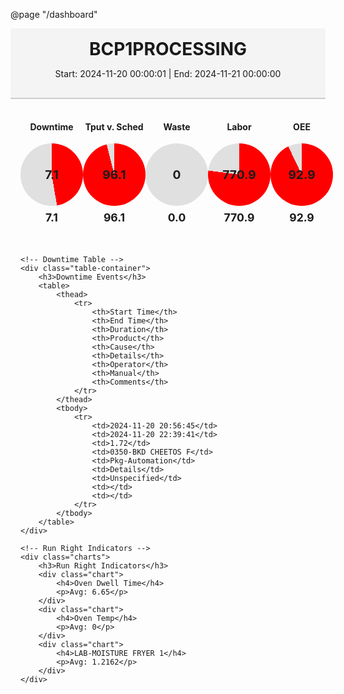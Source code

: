 @page "/dashboard"

<div class="header">
    <h1>BCP1PROCESSING</h1>
    <p>Start: 2024-11-20 00:00:01 | End: 2024-11-21 00:00:00</p>
</div>

<div class="dashboard">
    <!-- Gauges Section -->
    <div class="gauges">
        <div class="gauge">
            <h4>Downtime</h4>
            <div class="speed-meter" data-value="7.1" data-min="0" data-max="15" style="--value: 7.1; --min: 0; --max: 15;"></div>
            <p class="gauge-value">7.1</p>
        </div>
        <div class="gauge">
            <h4>Tput v. Sched</h4>
            <div class="speed-meter" data-value="96.1" data-min="0" data-max="100" style="--value: 96.1; --min: 0; --max: 100;"></div>
            <p class="gauge-value">96.1</p>
        </div>
        <div class="gauge">
            <h4>Waste</h4>
            <div class="speed-meter" data-value="0" data-min="0" data-max="10" style="--value: 0; --min: 0; --max: 10;"></div>
            <p class="gauge-value">0.0</p>
        </div>
        <div class="gauge">
            <h4>Labor</h4>
            <div class="speed-meter" data-value="770.9" data-min="0" data-max="1000" style="--value: 770.9; --min: 0; --max: 1000;"></div>
            <p class="gauge-value">770.9</p>
        </div>
        <div class="gauge">
            <h4>OEE</h4>
            <div class="speed-meter" data-value="92.9" data-min="0" data-max="100" style="--value: 92.9; --min: 0; --max: 100;"></div>
            <p class="gauge-value">92.9</p>
        </div>
    </div>

    <!-- Downtime Table -->
    <div class="table-container">
        <h3>Downtime Events</h3>
        <table>
            <thead>
                <tr>
                    <th>Start Time</th>
                    <th>End Time</th>
                    <th>Duration</th>
                    <th>Product</th>
                    <th>Cause</th>
                    <th>Details</th>
                    <th>Operator</th>
                    <th>Manual</th>
                    <th>Comments</th>
                </tr>
            </thead>
            <tbody>
                <tr>
                    <td>2024-11-20 20:56:45</td>
                    <td>2024-11-20 22:39:41</td>
                    <td>1.72</td>
                    <td>0350-BKD CHEETOS F</td>
                    <td>Pkg-Automation</td>
                    <td>Details</td>
                    <td>Unspecified</td>
                    <td></td>
                    <td></td>
                </tr>
            </tbody>
        </table>
    </div>

    <!-- Run Right Indicators -->
    <div class="charts">
        <h3>Run Right Indicators</h3>
        <div class="chart">
            <h4>Oven Dwell Time</h4>
            <p>Avg: 6.65</p>
        </div>
        <div class="chart">
            <h4>Oven Temp</h4>
            <p>Avg: 0</p>
        </div>
        <div class="chart">
            <h4>LAB-MOISTURE FRYER 1</h4>
            <p>Avg: 1.2162</p>
        </div>
    </div>
</div>

<style>
    /* Header Styling */
    .header {
        text-align: center;
        background-color: #f4f4f4;
        padding: 1rem;
        border-bottom: 2px solid #ccc;
    }

    .header h1 {
        margin: 0;
    }

    .dashboard {
        padding: 1rem;
    }

    /* Gauges Section */
    .gauges {
        display: flex;
        justify-content: space-around;
        margin-bottom: 2rem;
    }

    .gauge {
        text-align: center;
    }

    .speed-meter {
        width: 100px;
        height: 100px;
        background: conic-gradient(
            red calc(var(--value) / var(--max) * 360deg),
            #e0e0e0 0
        );
        border-radius: 50%;
        margin: 0 auto;
        position: relative;
    }

    .speed-meter::after {
        content: attr(data-value);
        position: absolute;
        top: 50%;
        left: 50%;
        transform: translate(-50%, -50%);
        font-size: 1.2rem;
        font-weight: bold;
    }

    .gauge-value {
        font-size: 1.1rem;
        font-weight: bold;
        margin-top: 0.5rem;
    }

    /* Table Styling */
    .table-container {
        overflow-x: auto;
        margin-bottom: 2rem;
    }

    table {
        width: 100%;
        border-collapse: collapse;
    }

    th, td {
        padding: 0.5rem;
        text-align: left;
        border: 1px solid #ccc;
    }

    th {
        background-color: #f4f4f4;
    }

    /* Charts Section */
    .charts {
        display: grid;
        gap: 1rem;
    }

    .chart {
        padding: 1rem;
        background: #f9f9f9;
        border: 1px solid #ccc;
        border-radius: 0.5rem;
        text-align: center;
    }
</style>
